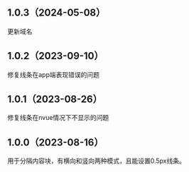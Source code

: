 ## 1.0.3（2024-05-08）
更新域名
## 1.0.2（2023-09-10）
修复线条在app端表现错误的问题
## 1.0.1（2023-08-26）
修复线条在nvue情况下不显示的问题
## 1.0.0（2023-08-16）
用于分隔内容块，有横向和竖向两种模式，且能设置0.5px线条。
